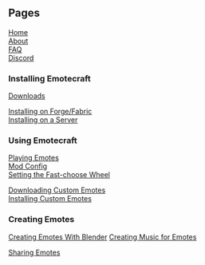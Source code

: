 ## Pages

[Home](./home)\
[About](./about)\
[FAQ](./faq)\
[Discord](https://discord.com/invite/38e348fxVS)

### Installing Emotecraft

[Downloads](./downloads)

[Installing on Forge/Fabric](./install-client)\
[Installing on a Server](./install-server)

### Using Emotecraft

[Playing Emotes](./playing-emotes)\
[Mod Config](./mod-config)\
[Setting the Fast-choose Wheel](./setting-fast-choose-wheel)

[Downloading Custom Emotes](./download-emotes)\
[Installing Custom Emotes](./install-emotes)

### Creating Emotes

[Creating Emotes With Blender](./create-emotes-blender)
[Creating Music for Emotes](./creating-music)

[Sharing Emotes](./sharing-emotes)
